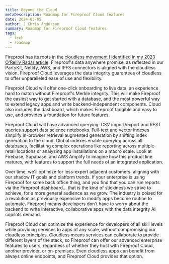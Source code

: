 ```yaml
---
title: Beyond the Cloud
metaDescription: Roadmap for Fireproof Cloud features
date: 2024-05-05
author: J Chris Anderson
summary: Roadmap for Fireproof Cloud features
tags:
  - tech
  - roadmap
---
```


Fireproof has its roots in the [cloudless movement I identified in my 2023 O'Reilly Radar article](https://www.oreilly.com/radar/the-paradigm-shift-to-cloudless-computing/). Fireproof's data anywhere promise, as reflected in our PartyKit, Netlify, AWS, and IPFS connectors is aligned with the cloudless vision. Fireproof Cloud leverages the data integrity guarantees of cloudless to offer unparalleled ease of use and flexibility.

Fireproof Cloud will offer one-click onboarding to live data, an experience hard to match without Fireproof's Merkle integrity. This will make Fireproof the easiest way to get started with a database, and the most powerful way to extend legacy apps and write backend-independent components. Cloud also includes the dashboard, which makes Fireproof tangible and easy to use, and provides a foundation for future features.

Fireproof Cloud will have advanced querying: CSV import/export and REST queries support data science notebooks. Full-text and vector indexes simplify in-browser retrieval augmented generation by shifting index generation to the cloud. Global indexes enable querying across all databases, facilitating complex operations like reporting across multiple retail locations or analyzing app installations on a macro scale. Look at Firebase, Supabase, and AWS Amplify to imagine how this product line matures, with features to support the full needs of an integrated application.

Over time, we'll optimize for less-expert adjacent customers, aligning with our shadow IT goals and platform trends. If your enterprise is using Fireproof for some back office thing, and you find that you can run reports via the Fireproof dashboard... that is the kind of stickiness we strive to achieve, for a more general audience as we grow. The industry is poised for a revolution as previously expensive to modify apps become routine to automate. Fireproof means developers don't have to worry about the backend to write interactive, collaborative apps with the data integrity AI copilots demand.

Fireproof Cloud can optimize the experience for developers of all skill levels while providing services to apps of any scale, without compromising our cloudless principles. Cloudless means services can collaborate to provide different layers of the stack, so Fireproof can offer our advanced enterprise features to users, regardless of whether they host with Fireproof Cloud, another provider, or on-premises. Even cloudless apps can benefit from always online endpoints, and Fireproof Cloud provides that option.
